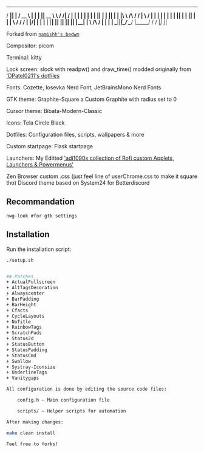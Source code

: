    _____  _       ____   _    _  _____ __          __ __  __ 
  / ____|| |     / __ \ | |  | ||  __ \\ \        / /|  \/  |
 | |     | |    | |  | || |  | || |  | |\ \  /\  / / | \  / |
 | |     | |    | |  | || |  | || |  | | \ \/  \/ /  | |\/| |
 | |____ | |____| |__| || |__| || |__| |  \  /\  /   | |  | |
  \_____||______|\____/  \____/ |_____/    \/  \/    |_|  |_|
                                                             

 Forked from [`namishh's bedwm`](https://github.com/namishh/dwm)

Compositor: picom

Terminal: kitty

Lock screen: slock with readpw() and draw_time() modded originally from ['DPatel0211's dotfiles](https://github.com/DPatel0211/dotfiles)

Fonts: Cozette, Iosevka Nerd Font, JetBrainsMono Nerd Fonts

GTK theme: Graphite-Square a Custom Graphite with radius set to 0 

Cursor theme: Bibata-Modern-Classic

Icons: Tela Circle Black

Dotfiles: Configuration files, scripts, wallpapers & more

Custom startpage: Flask startpage

Launchers: My Editted ['adi1090x collection of Rofi custom Applets, Launchers & Powermenus'](https://github.com/adi1090x/rofi)

 Zen Browser custom .css (just feel line of userChrome.css to make it square tho)
 Discord theme based on System24 for Betterdiscord 

## Recommandation

```nwg-look #for gtk settings```

## Installation

Run the installation script:

```bash
./setup.sh


## Patches
+ ActualFullscreen
+ AltTagsDecoration
+ Alwayscenter
+ BarPadding
+ BarHeight
+ Cfacts
+ CycleLayouts
+ NoTitle
+ RainbowTags
+ ScratchPads
+ Status2d
+ StatusButton
+ StatusPadding
+ StatusCmd
+ Swallow
+ Systray-Iconsize
+ UnderlineTags
+ Vanitygaps

All configuration is done by editing the source code files:

    config.h – Main configuration file

    scripts/ – Helper scripts for automation

After making changes:

make clean install

Feel free to forks!
                                                             
                                                             
                                                             
                                                             
                                                             
                                                             
                                                             
